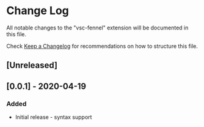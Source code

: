 # Change Log

All notable changes to the "vsc-fennel" extension will be documented in this file.

Check [Keep a Changelog](http://keepachangelog.com/) for recommendations on how to structure this file.

## [Unreleased]

## [0.0.1] - 2020-04-19
### Added
- Initial release - syntax support
